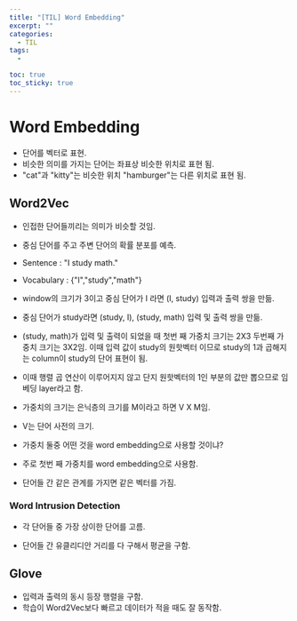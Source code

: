 ```yaml
---
title: "[TIL] Word Embedding"
excerpt: ""
categories:
  - TIL
tags:
  - 

toc: true
toc_sticky: true
---
```


# Word Embedding

- 단어를 벡터로 표현.
- 비슷한 의미를 가지는 단어는 좌표상 비슷한 위치로 표현 됨.
- "cat"과 "kitty"는 비슷한 위치 "hamburger"는 다른 위치로 표현 됨.

## Word2Vec

- 인접한 단어들끼리는 의미가 비슷할 것임.

- 중심 단어를 주고 주변 단어의 확률 분포를 예측.

- Sentence : "I study math."

- Vocabulary : {"I","study","math"}

- window의 크기가 3이고 중심 단어가 I 라면 (I, study) 입력과 출력 쌍을 만듦.

- 중심 단어가 study라면 (study, I), (study, math) 입력 및 출력 쌍을 만듦.

- (study, math)가 입력 및 출력이 되었을 때 첫번 째 가중치 크기는 2X3 두번째 가중치 크기는 3X2임. 이때 입력 값이 study의 원핫벡터 이므로 study의 1과 곱해지는 column이 study의 단어 표현이 됨.

- 이때 행렬 곱 연산이 이루어지지 않고 단지 원핫벡터의 1인 부분의 값만 뽑으므로 임베딩 layer라고 함.

- 가중치의 크기는 은닉층의 크기를 M이라고 하면 V X M임.

- V는 단어 사전의 크기.

- 가중치 둘중 어떤 것을 word embedding으로 사용할 것이냐?

- 주로 첫번 째 가중치를 word embedding으로 사용함.

- 단어들 간 같은 관계를 가지면 같은 벡터를 가짐.

### Word Intrusion Detection

- 각 단어들 중 가장 상이한 단어를 고름.

- 단어들 간 유클리디안 거리를 다 구해서 평균을 구함.

## Glove

- 입력과 출력의 동시 등장 행렬을 구함.
- 학습이 Word2Vec보다 빠르고 데이터가 적을 때도 잘 동작함.




